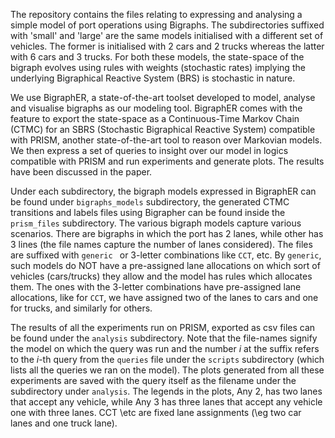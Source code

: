 The repository contains the files relating to expressing and analysing a simple model of port operations using Bigraphs. The subdirectories suffixed with 'small' and 'large' are the same models initialised with a different set of vehicles. The former is initialised with $2$ cars and $2$ trucks whereas the latter with $6$ cars and $3$ trucks. For both these models, the state-space of the bigraph evolves using rules with weights (stochastic rates) implying the underlying Bigraphical Reactive System (BRS) is stochastic in nature. 

We use BigraphER, a state-of-the-art toolset developed to model, analyse and visualise bigraphs as our modeling tool. BigraphER comes with the feature to export the state-space as a Continuous-Time Markov Chain (CTMC) for an SBRS (Stochastic Bigraphical Reactive System) compatible with PRISM, another state-of-the-art tool to reason over Markovian models. We then express a set of queries to insight over our model in logics compatible with PRISM and run experiments and generate plots. The results have been discussed in the paper.

Under each subdirectory, the bigraph models expressed in BigraphER can be found under `bigraphs_models` subdirectory, the generated CTMC transitions and labels files using Bigrapher can be found inside the `prism_files` subdirectory. The various bigraph models capture various scenarios. There are bigraphs in which the port has $2$ lanes, while other has $3$ lines (the file names capture the number of lanes considered). The files are suffixed with `generic ` or 3-letter combinations like `CCT`, etc. By `generic`, such models do NOT have a pre-assigned lane allocations on which sort of vehicles (cars/trucks) they allow and the model has rules which allocates them. The ones with the 3-letter combinations have pre-assigned lane allocations, like for `CCT`, we have assigned two of the lanes to cars and one for trucks, and similarly for others.

The results of all the experiments run on PRISM, exported as csv files can be found under the `analysis` subdirectory. Note that the file-names signify the model on which the query was run and the number $i$ at the suffix refers to the $i$-th query from the `queries` file under the `scripts` subdirectory (which lists all the queries we ran on the model). The plots generated from all these experiments are saved with the query itself as the filename under the subdirectory under `analysis`. The legends in the plots, Any 2, has two lanes that accept any vehicle, while Any 3 has three lanes that accept any vehicle one with three lanes. CCT \etc are fixed lane assignments (\eg two car lanes and one truck lane).
